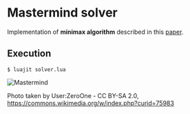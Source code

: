 # Mastermind solver
Implementation of **minimax algorithm** described in this [paper](http://www.cs.uni.edu/~wallingf/teaching/cs3530/resources/knuth-mastermind.pdf).
## Execution
```
$ luajit solver.lua
```
![Mastermind](https://user-images.githubusercontent.com/32973334/187058731-37384695-2d9a-4407-9f46-ef3b36a403a7.jpg)

Photo taken by User:ZeroOne - CC BY-SA 2.0, https://commons.wikimedia.org/w/index.php?curid=75983
